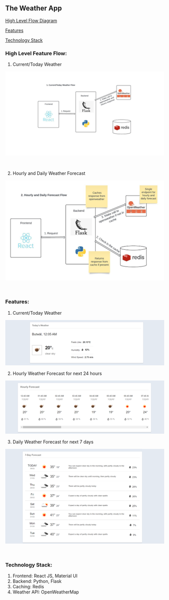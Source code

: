 ## The Weather App

[High Level Flow Diagram](#high-level-feature-flow)

[Features](#features)

[Technology Stack](#technology-stack)


### High Level Feature Flow:

1. Current/Today Weather

![Current Weather](docs/flow1.jpeg)

<br>

2. Hourly and Daily Weather Forecast

![Hourly and Daily Weather Forecast](docs/flow2.jpeg)


<br>

### Features:

1. Current/Today Weather

![Current Weather](docs/feature1.png)


2. Hourly Weather Forecast for next 24 hours

![Hourly Forecast](docs/feature2.png)


3. Daily Weather Forecast for next 7 days

![Daily Forecast](docs/feature3.png)



<br>

### Technology Stack:
1. Frontend: React JS, Material UI
2. Backend: Python, Flask
3. Caching: Redis
4. Weather API: OpenWeatherMap

<br>

